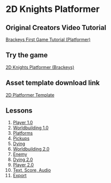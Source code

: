 # 2D Knights Platformer
## Original Creators Video Tutorial
[Brackeys First Game Tutorial (Platformer)](https://youtu.be/LOhfqjmasi0?feature=shared)
## Try the game
[2D Knights Platformer (Brackeys)](https://jvansant13.github.io/Technology-Specials/2d%20Knights%20Platformer/Game/)
## Asset template download link
[2D Platformer Template](https://github.com/jvansant13/Technology-Specials/raw/refs/heads/main/Asset%20templates/2d_platformer_template.zip)
## Lessons
1. [Player 1.0]()
2. [Worldbuilding 1.0]()
3. [Platforms]()
4. [Pickups]()
5. [Dying]()
6. [Worldbuilding 2.0]()
7. [Enemy]()
8. [Dying 2.0]()
9. [Player 2.0]()
10. [Text, Score, Audio]()
11. [Export]()
